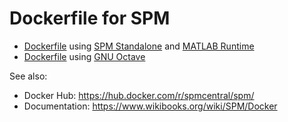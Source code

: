 # Dockerfile for SPM

* [Dockerfile](https://github.com/spm/spm-docker/blob/master/matlab/Dockerfile) using [SPM Standalone](https://www.wikibooks.org/wiki/SPM/Standalone) and [MATLAB Runtime](https://www.mathworks.com/products/compiler/matlab-runtime.html)
* [Dockerfile](https://github.com/spm/spm-docker/blob/master/octave/Dockerfile) using [GNU Octave](https://www.octave.org/)

See also:
* Docker Hub: https://hub.docker.com/r/spmcentral/spm/
* Documentation: https://www.wikibooks.org/wiki/SPM/Docker
